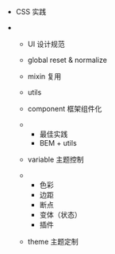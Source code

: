 - CSS 实践

- - UI 设计规范

  - global reset & normalize

  - mixin 复用

  - utils

  - component 框架组件化

  - - 最佳实践
    - BEM + utils

  - variable 主题控制

  - - 色彩
    - 边距
    - 断点
    - 变体（状态）
    - 插件

  - theme 主题定制



